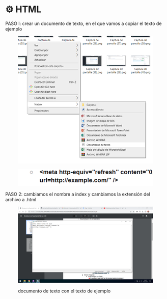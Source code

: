 # ⚙ HTML

PASO I: crear un documento de texto, en el que vamos a copiar el texto de ejemplo

<figure><img src="../.gitbook/assets/Captura de pantalla (55).png" alt=""><figcaption></figcaption></figure>

<figure><img src="../.gitbook/assets/Captura de pantalla (56) (1).png" alt=""><figcaption></figcaption></figure>

PASO 2: cambiamos el nombre a index y cambiamos la extensión del archivo a .html

<figure><img src="../.gitbook/assets/Captura de pantalla (27).png" alt=""><figcaption><p>documento de texto con el texto de ejemplo</p></figcaption></figure>
